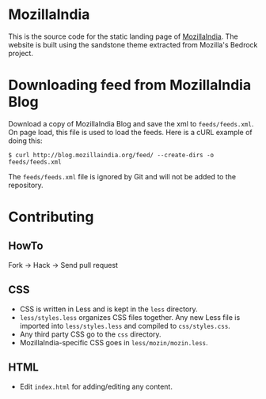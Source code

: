 MozillaIndia
============

This is the source code for the static landing page of [MozillaIndia](http://mozillaindia.github.io/). The website is built using the sandstone theme extracted from Mozilla's Bedrock project.

Downloading feed from MozillaIndia Blog
=======================================

Download a copy of MozillaIndia Blog and save the xml to `feeds/feeds.xml`. On
page load, this file is used to load the feeds. Here is a cURL example of doing this:

```
$ curl http://blog.mozillaindia.org/feed/ --create-dirs -o feeds/feeds.xml
```

The `feeds/feeds.xml` file is ignored by Git and will not be added to the repository.

Contributing
============

HowTo
-----

Fork -> Hack ->  Send pull request

CSS
---

- CSS is written in Less and is kept in the `less` directory.
- `less/styles.less` organizes CSS files together. Any new Less file is imported into `less/styles.less` and compiled to `css/styles.css`.
- Any third party CSS go to the `css` directory.
- MozillaIndia-specific CSS goes in `less/mozin/mozin.less`.

HTML
----

- Edit `index.html` for adding/editing any content.
